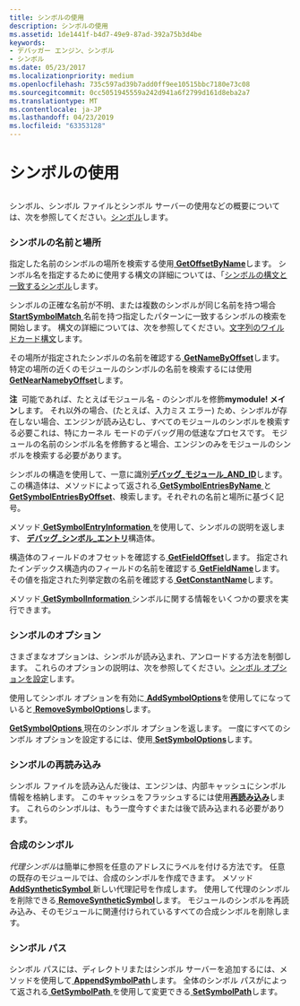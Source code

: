 ```yaml
---
title: シンボルの使用
description: シンボルの使用
ms.assetid: 1de1441f-b4d7-49e9-87ad-392a75b3d4be
keywords:
- デバッガー エンジン、シンボル
- シンボル
ms.date: 05/23/2017
ms.localizationpriority: medium
ms.openlocfilehash: 735c597ad39b7add0ff9ee10515bbc7180e73c08
ms.sourcegitcommit: 0cc5051945559a242d941a6f2799d161d8eba2a7
ms.translationtype: MT
ms.contentlocale: ja-JP
ms.lasthandoff: 04/23/2019
ms.locfileid: "63353128"
---
```

# <a name="using-symbols"></a>シンボルの使用


## <span id="ddk_symbols_dbx"></span><span id="DDK_SYMBOLS_DBX"></span>


シンボル、シンボル ファイルとシンボル サーバーの使用などの概要については、次を参照してください。[シンボル](symbols.md)します。

### <a name="span-idsymbolnamesandlocationsspanspan-idsymbolnamesandlocationsspansymbol-names-and-locations"></a><span id="symbol_names_and_locations"></span><span id="SYMBOL_NAMES_AND_LOCATIONS"></span>シンボルの名前と場所

指定した名前のシンボルの場所を検索する使用[ **GetOffsetByName**](https://msdn.microsoft.com/library/windows/hardware/ff548035)します。 シンボル名を指定するために使用する構文の詳細については、「[シンボルの構文と一致するシンボル](symbol-syntax-and-symbol-matching.md)します。

シンボルの正確な名前が不明、または複数のシンボルが同じ名前を持つ場合[ **StartSymbolMatch** ](https://msdn.microsoft.com/library/windows/hardware/ff558815)名前を持つ指定したパターンに一致するシンボルの検索を開始します。 構文の詳細については、次を参照してください。[文字列のワイルドカード構文](string-wildcard-syntax.md)します。

その場所が指定されたシンボルの名前を確認する[ **GetNameByOffset**](https://msdn.microsoft.com/library/windows/hardware/ff547183)します。 特定の場所の近くのモジュールのシンボルの名前を検索するには使用[ **GetNearNamebyOffset**](https://msdn.microsoft.com/library/windows/hardware/ff547204)します。

**注**  可能であれば、たとえばモジュール名 - のシンボルを修飾**mymodule! メイン**します。 それ以外の場合、(たとえば、入力ミス エラー) ため、シンボルが存在しない場合、エンジンが読み込むし、すべてのモジュールのシンボルを検索する必要これは、特にカーネル モードのデバッグ用の低速なプロセスです。 モジュールの名前のシンボル名を修飾すると場合、エンジンのみをモジュールのシンボルを検索する必要があります。

 

シンボルの構造を使用して、一意に識別[**デバッグ\_モジュール\_AND\_ID**](https://msdn.microsoft.com/library/windows/hardware/ff541511)します。 この構造体は、メソッドによって返される[ **GetSymbolEntriesByName** ](https://msdn.microsoft.com/library/windows/hardware/ff548458)と[ **GetSymbolEntriesByOffset**](https://msdn.microsoft.com/library/windows/hardware/ff548476)、検索します。それぞれの名前と場所に基づく記号。

メソッド[ **GetSymbolEntryInformation** ](https://msdn.microsoft.com/library/windows/hardware/ff548484)を使用して、シンボルの説明を返します、 [**デバッグ\_シンボル\_エントリ**](https://msdn.microsoft.com/library/windows/hardware/ff541662)構造体。

構造体のフィールドのオフセットを確認する[ **GetFieldOffset**](https://msdn.microsoft.com/library/windows/hardware/ff546758)します。 指定されたインデックス構造内のフィールドの名前を確認する[ **GetFieldName**](https://msdn.microsoft.com/library/windows/hardware/ff546747)します。 その値を指定された列挙定数の名前を確認する[ **GetConstantName**](https://msdn.microsoft.com/library/windows/hardware/ff545702)します。

メソッド[ **GetSymbolInformation** ](https://msdn.microsoft.com/library/windows/hardware/ff548505)シンボルに関する情報をいくつかの要求を実行できます。

### <a name="span-idsymboloptionsspanspan-idsymboloptionsspansymbol-options"></a><span id="symbol_options"></span><span id="SYMBOL_OPTIONS"></span>シンボルのオプション

さまざまなオプションは、シンボルが読み込まれ、アンロードする方法を制御します。 これらのオプションの説明は、次を参照してください。[シンボル オプションを設定](symbol-options.md)します。

使用してシンボル オプションを有効に[ **AddSymbolOptions**](https://msdn.microsoft.com/library/windows/hardware/ff537930)を使用してになっていると[ **RemoveSymbolOptions**](https://msdn.microsoft.com/library/windows/hardware/ff554535)します。

[**GetSymbolOptions** ](https://msdn.microsoft.com/library/windows/hardware/ff549139)現在のシンボル オプションを返します。 一度にすべてのシンボル オプションを設定するには、使用[ **SetSymbolOptions**](https://msdn.microsoft.com/library/windows/hardware/ff556798)します。

### <a name="span-idreloadingsymbolsspanspan-idreloadingsymbolsspanreloading-symbols"></a><span id="reloading_symbols"></span><span id="RELOADING_SYMBOLS"></span>シンボルの再読み込み

シンボル ファイルを読み込んだ後は、エンジンは、内部キャッシュにシンボル情報を格納します。 このキャッシュをフラッシュするには使用[**再読み込み**](https://msdn.microsoft.com/library/windows/hardware/ff554379)します。 これらのシンボルは、もう一度今すぐまたは後で読み込まれる必要があります。

### <a name="span-idsyntheticsymbolsspanspan-idsyntheticsymbolsspan-synthetic-symbols"></a><span id="synthetic_symbols"></span><span id="SYNTHETIC_SYMBOLS"></span> 合成のシンボル

*代理シンボル*は簡単に参照を任意のアドレスにラベルを付ける方法です。 任意の既存のモジュールでは、合成のシンボルを作成できます。 メソッド[ **AddSyntheticSymbol** ](https://msdn.microsoft.com/library/windows/hardware/ff537943)新しい代理記号を作成します。 使用して代理のシンボルを削除できる[ **RemoveSyntheticSymbol**](https://msdn.microsoft.com/library/windows/hardware/ff554542)します。 モジュールのシンボルを再読み込み、そのモジュールに関連付けられているすべての合成シンボルを削除します。

### <a name="span-idsymbolpathspanspan-idsymbolpathspansymbol-path"></a><span id="symbol_path"></span><span id="SYMBOL_PATH"></span>シンボル パス

シンボル パスには、ディレクトリまたはシンボル サーバーを追加するには、メソッドを使用して[ **AppendSymbolPath**](https://msdn.microsoft.com/library/windows/hardware/ff538110)します。 全体のシンボル パスがによって返される[ **GetSymbolPath** ](https://msdn.microsoft.com/library/windows/hardware/ff549155)を使用して変更できる[ **SetSymbolPath**](https://msdn.microsoft.com/library/windows/hardware/ff556802)します。

 

 





